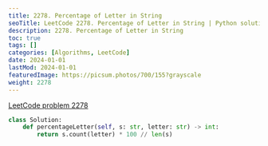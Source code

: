 ```yaml
---
title: 2278. Percentage of Letter in String
seoTitle: LeetCode 2278. Percentage of Letter in String | Python solution and explanation
description: 2278. Percentage of Letter in String
toc: true
tags: []
categories: [Algorithms, LeetCode]
date: 2024-01-01
lastMod: 2024-01-01
featuredImage: https://picsum.photos/700/155?grayscale
weight: 2278
---
```


[LeetCode problem 2278](https://leetcode.com/problems/percentage-of-letter-in-string/)

```python
class Solution:
    def percentageLetter(self, s: str, letter: str) -> int:
        return s.count(letter) * 100 // len(s)

```
